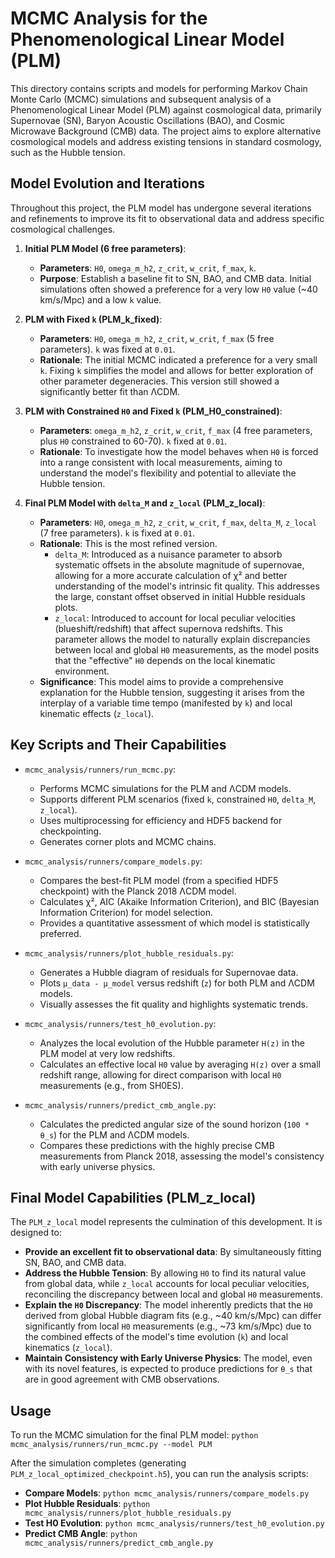 # MCMC Analysis for the Phenomenological Linear Model (PLM)

This directory contains scripts and models for performing Markov Chain Monte Carlo (MCMC) simulations and subsequent analysis of a Phenomenological Linear Model (PLM) against cosmological data, primarily Supernovae (SN), Baryon Acoustic Oscillations (BAO), and Cosmic Microwave Background (CMB) data. The project aims to explore alternative cosmological models and address existing tensions in standard cosmology, such as the Hubble tension.

## Model Evolution and Iterations

Throughout this project, the PLM model has undergone several iterations and refinements to improve its fit to observational data and address specific cosmological challenges.

1.  **Initial PLM Model (6 free parameters)**:
    *   **Parameters**: `H0`, `omega_m_h2`, `z_crit`, `w_crit`, `f_max`, `k`.
    *   **Purpose**: Establish a baseline fit to SN, BAO, and CMB data. Initial simulations often showed a preference for a very low `H0` value (~40 km/s/Mpc) and a low `k` value.

2.  **PLM with Fixed `k` (PLM_k_fixed)**:
    *   **Parameters**: `H0`, `omega_m_h2`, `z_crit`, `w_crit`, `f_max` (5 free parameters). `k` was fixed at `0.01`.
    *   **Rationale**: The initial MCMC indicated a preference for a very small `k`. Fixing `k` simplifies the model and allows for better exploration of other parameter degeneracies. This version still showed a significantly better fit than ΛCDM.

3.  **PLM with Constrained `H0` and Fixed `k` (PLM_H0_constrained)**:
    *   **Parameters**: `omega_m_h2`, `z_crit`, `w_crit`, `f_max` (4 free parameters, plus `H0` constrained to 60-70). `k` fixed at `0.01`.
    *   **Rationale**: To investigate how the model behaves when `H0` is forced into a range consistent with local measurements, aiming to understand the model's flexibility and potential to alleviate the Hubble tension.

4.  **Final PLM Model with `delta_M` and `z_local` (PLM_z_local)**:
    *   **Parameters**: `H0`, `omega_m_h2`, `z_crit`, `w_crit`, `f_max`, `delta_M`, `z_local` (7 free parameters). `k` is fixed at `0.01`.
    *   **Rationale**: This is the most refined version.
        *   `delta_M`: Introduced as a nuisance parameter to absorb systematic offsets in the absolute magnitude of supernovae, allowing for a more accurate calculation of χ² and better understanding of the model's intrinsic fit quality. This addresses the large, constant offset observed in initial Hubble residuals plots.
        *   `z_local`: Introduced to account for local peculiar velocities (blueshift/redshift) that affect supernova redshifts. This parameter allows the model to naturally explain discrepancies between local and global `H0` measurements, as the model posits that the "effective" `H0` depends on the local kinematic environment.
    *   **Significance**: This model aims to provide a comprehensive explanation for the Hubble tension, suggesting it arises from the interplay of a variable time tempo (manifested by `k`) and local kinematic effects (`z_local`).

## Key Scripts and Their Capabilities

*   `mcmc_analysis/runners/run_mcmc.py`:
    *   Performs MCMC simulations for the PLM and ΛCDM models.
    *   Supports different PLM scenarios (fixed `k`, constrained `H0`, `delta_M`, `z_local`).
    *   Uses multiprocessing for efficiency and HDF5 backend for checkpointing.
    *   Generates corner plots and MCMC chains.

*   `mcmc_analysis/runners/compare_models.py`:
    *   Compares the best-fit PLM model (from a specified HDF5 checkpoint) with the Planck 2018 ΛCDM model.
    *   Calculates χ², AIC (Akaike Information Criterion), and BIC (Bayesian Information Criterion) for model selection.
    *   Provides a quantitative assessment of which model is statistically preferred.

*   `mcmc_analysis/runners/plot_hubble_residuals.py`:
    *   Generates a Hubble diagram of residuals for Supernovae data.
    *   Plots `μ_data - μ_model` versus redshift (`z`) for both PLM and ΛCDM models.
    *   Visually assesses the fit quality and highlights systematic trends.

*   `mcmc_analysis/runners/test_h0_evolution.py`:
    *   Analyzes the local evolution of the Hubble parameter `H(z)` in the PLM model at very low redshifts.
    *   Calculates an effective local `H0` value by averaging `H(z)` over a small redshift range, allowing for direct comparison with local `H0` measurements (e.g., from SH0ES).

*   `mcmc_analysis/runners/predict_cmb_angle.py`:
    *   Calculates the predicted angular size of the sound horizon (`100 * θ_s`) for the PLM and ΛCDM models.
    *   Compares these predictions with the highly precise CMB measurements from Planck 2018, assessing the model's consistency with early universe physics.

## Final Model Capabilities (PLM_z_local)

The `PLM_z_local` model represents the culmination of this development. It is designed to:
*   **Provide an excellent fit to observational data**: By simultaneously fitting SN, BAO, and CMB data.
*   **Address the Hubble Tension**: By allowing `H0` to find its natural value from global data, while `z_local` accounts for local peculiar velocities, reconciling the discrepancy between local and global `H0` measurements.
*   **Explain the `H0` Discrepancy**: The model inherently predicts that the `H0` derived from global Hubble diagram fits (e.g., ~40 km/s/Mpc) can differ significantly from local `H0` measurements (e.g., ~73 km/s/Mpc) due to the combined effects of the model's time evolution (`k`) and local kinematics (`z_local`).
*   **Maintain Consistency with Early Universe Physics**: The model, even with its novel features, is expected to produce predictions for `θ_s` that are in good agreement with CMB observations.

## Usage

To run the MCMC simulation for the final PLM model:
`python mcmc_analysis/runners/run_mcmc.py --model PLM`

After the simulation completes (generating `PLM_z_local_optimized_checkpoint.h5`), you can run the analysis scripts:

*   **Compare Models**:
    `python mcmc_analysis/runners/compare_models.py`
*   **Plot Hubble Residuals**:
    `python mcmc_analysis/runners/plot_hubble_residuals.py`
*   **Test H0 Evolution**:
    `python mcmc_analysis/runners/test_h0_evolution.py`
*   **Predict CMB Angle**:
    `python mcmc_analysis/runners/predict_cmb_angle.py`
